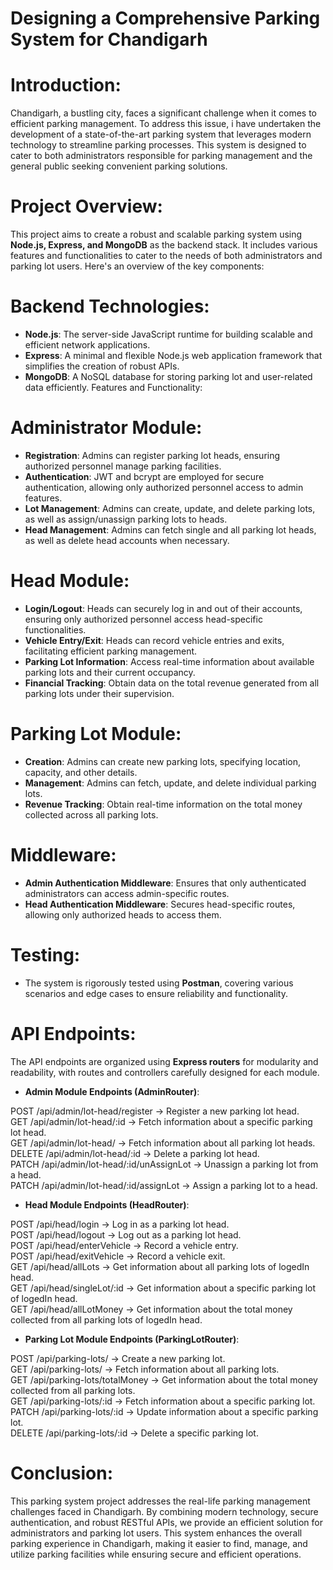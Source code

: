 # Designing a Comprehensive Parking System for Chandigarh

# Introduction:
Chandigarh, a bustling city, faces a significant challenge when it comes to efficient parking management. To address this issue, i have undertaken the development of a state-of-the-art parking system that leverages modern technology to streamline parking processes. This system is designed to cater to both administrators responsible for parking management and the general public seeking convenient parking solutions.

# Project Overview:
This project aims to create a robust and scalable parking system using **Node.js, Express, and MongoDB** as the backend stack. It includes various features and functionalities to cater to the needs of both administrators and parking lot users. Here's an overview of the key components:

# Backend Technologies:
- **Node.js**: The server-side JavaScript runtime for building scalable and efficient network applications.
- **Express**: A minimal and flexible Node.js web application framework that simplifies the creation of robust APIs.
- **MongoDB**: A NoSQL database for storing parking lot and user-related data efficiently.
Features and Functionality:

# Administrator Module:
- **Registration**: Admins can register parking lot heads, ensuring authorized personnel manage parking facilities.
- **Authentication**: JWT and bcrypt are employed for secure authentication, allowing only authorized personnel access to admin features.
- **Lot Management**: Admins can create, update, and delete parking lots, as well as assign/unassign parking lots to heads.
- **Head Management**: Admins can fetch single and all parking lot heads, as well as delete head accounts when necessary.

# Head Module:
- **Login/Logout**: Heads can securely log in and out of their accounts, ensuring only authorized personnel access head-specific functionalities.
- **Vehicle Entry/Exit**: Heads can record vehicle entries and exits, facilitating efficient parking management.
- **Parking Lot Information**: Access real-time information about available parking lots and their current occupancy.
- **Financial Tracking**: Obtain data on the total revenue generated from all parking lots under their supervision.

# Parking Lot Module:
- **Creation**: Admins can create new parking lots, specifying location, capacity, and other details.
- **Management**: Admins can fetch, update, and delete individual parking lots.
- **Revenue Tracking**: Obtain real-time information on the total money collected across all parking lots.

# Middleware:
- **Admin Authentication Middleware**: Ensures that only authenticated administrators can access admin-specific routes.
- **Head Authentication Middleware**: Secures head-specific routes, allowing only authorized heads to access them.
  
# Testing:
- The system is rigorously tested using **Postman**, covering various scenarios and edge cases to ensure reliability and functionality.
  
# API Endpoints:
The API endpoints are organized using **Express routers** for modularity and readability, with routes and controllers carefully designed for each module.

- **Admin Module Endpoints (AdminRouter)**:<br />

POST /api/admin/lot-head/register -> Register a new parking lot head.<br />
GET /api/admin/lot-head/:id -> Fetch information about a specific parking lot head.<br />
GET /api/admin/lot-head/ -> Fetch information about all parking lot heads.<br />
DELETE /api/admin/lot-head/:id -> Delete a parking lot head.<br />
PATCH /api/admin/lot-head/:id/unAssignLot -> Unassign a parking lot from a head.<br />
PATCH /api/admin/lot-head/:id/assignLot -> Assign a parking lot to a head.<br />

- **Head Module Endpoints (HeadRouter)**:<br />

POST /api/head/login -> Log in as a parking lot head.<br />
POST /api/head/logout -> Log out as a parking lot head.<br />
POST /api/head/enterVehicle -> Record a vehicle entry.<br />
POST /api/head/exitVehicle -> Record a vehicle exit.<br />
GET /api/head/allLots -> Get information about all parking lots of logedIn head.<br />
GET /api/head/singleLot/:id -> Get information about a specific parking lot of logedIn head.<br />
GET /api/head/allLotMoney -> Get information about the total money collected from all parking lots of logedIn head.<br />

- **Parking Lot Module Endpoints (ParkingLotRouter)**:<br />

POST /api/parking-lots/ -> Create a new parking lot.<br />
GET /api/parking-lots/ -> Fetch information about all parking lots.<br />
GET /api/parking-lots/totalMoney -> Get information about the total money collected from all parking lots.<br />
GET /api/parking-lots/:id -> Fetch information about a specific parking lot.<br />
PATCH /api/parking-lots/:id -> Update information about a specific parking lot.<br />
DELETE /api/parking-lots/:id -> Delete a specific parking lot.<br />

# Conclusion:
This parking system project addresses the real-life parking management challenges faced in Chandigarh. By combining modern technology, secure authentication, and robust RESTful APIs, we provide an efficient solution for administrators and parking lot users. This system enhances the overall parking experience in Chandigarh, making it easier to find, manage, and utilize parking facilities while ensuring secure and efficient operations.
